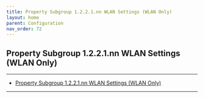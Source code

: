 ```yaml
---
title: Property Subgroup 1.2.2.1.nn WLAN Settings (WLAN Only)
layout: home
parent: Configuration
nav_order: 72
---
```


## Property Subgroup 1.2.2.1.nn WLAN Settings (WLAN Only)

---

- [Property Subgroup 1.2.2.1.nn WLAN Settings (WLAN Only)](#property-subgroup-1221nn-wlan-settings-wlan-only)

---


##